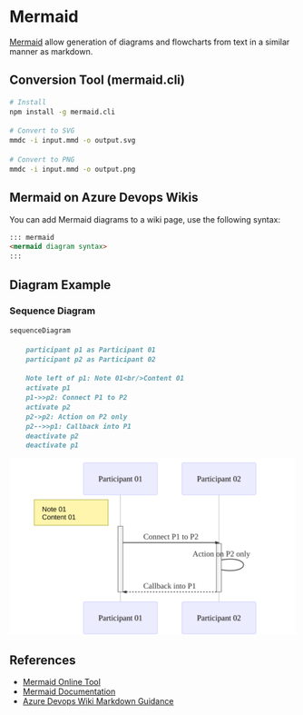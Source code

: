 # Mermaid

[Mermaid](https://mermaidjs.github.io/) allow generation of diagrams and flowcharts from text in a similar manner as markdown.

## Conversion Tool (mermaid.cli)

```sh
# Install
npm install -g mermaid.cli

# Convert to SVG
mmdc -i input.mmd -o output.svg

# Convert to PNG
mmdc -i input.mmd -o output.png
```

## Mermaid on Azure Devops Wikis 

You can add Mermaid diagrams to a wiki page, use the following syntax:

```markdown
::: mermaid
<mermaid diagram syntax>
:::
```

## Diagram Example 

### Sequence Diagram 

```mmd
sequenceDiagram

    participant p1 as Participant 01
    participant p2 as Participant 02

    Note left of p1: Note 01<br/>Content 01
    activate p1
    p1->>p2: Connect P1 to P2
    activate p2
    p2->p2: Action on P2 only
    p2-->>p1: Callback into P1
    deactivate p2
    deactivate p1
```

![]( ../resources/mermaid_sequence_diagram.svg )

## References

- [Mermaid Online Tool](https://mermaid.live)
- [Mermaid Documentation](https://mermaid-js.github.io/mermaid/#/n00b-gettingStarted)
- [Azure Devops Wiki Markdown Guidance](https://docs.microsoft.com/en-us/azure/devops/project/wiki/wiki-markdown-guidance)

